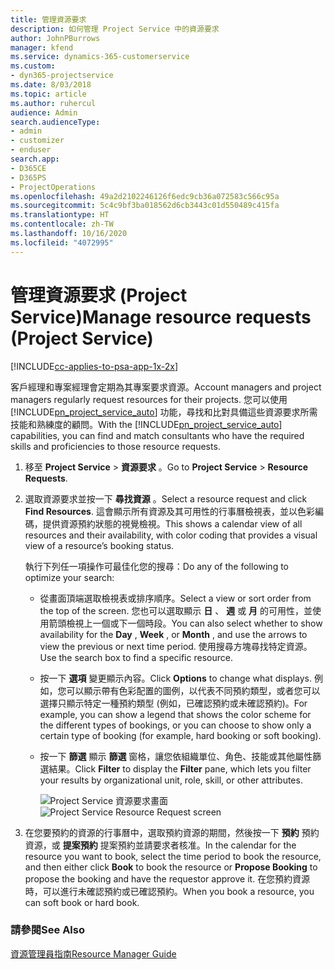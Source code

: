 ```yaml
---
title: 管理資源要求
description: 如何管理 Project Service 中的資源要求
author: JohnPBurrows
manager: kfend
ms.service: dynamics-365-customerservice
ms.custom:
- dyn365-projectservice
ms.date: 8/03/2018
ms.topic: article
ms.author: ruhercul
audience: Admin
search.audienceType:
- admin
- customizer
- enduser
search.app:
- D365CE
- D365PS
- ProjectOperations
ms.openlocfilehash: 49a2d2102246126f6edc9cb36a072583c566c95a
ms.sourcegitcommit: 5c4c9bf3ba018562d6cb3443c01d550489c415fa
ms.translationtype: HT
ms.contentlocale: zh-TW
ms.lasthandoff: 10/16/2020
ms.locfileid: "4072995"
---
```

# <a name="manage-resource-requests-project-service"></a><span data-ttu-id="1db9a-103">管理資源要求 (Project Service)</span><span class="sxs-lookup"><span data-stu-id="1db9a-103">Manage resource requests (Project Service)</span></span>

[!INCLUDE[cc-applies-to-psa-app-1x-2x](../includes/cc-applies-to-psa-app-1x-2x.md)]

<span data-ttu-id="1db9a-104">客戶經理和專案經理會定期為其專案要求資源。</span><span class="sxs-lookup"><span data-stu-id="1db9a-104">Account managers and project managers regularly request resources for their projects.</span></span> <span data-ttu-id="1db9a-105">您可以使用 [!INCLUDE[pn_project_service_auto](../includes/pn-project-service-auto.md)] 功能，尋找和比對具備這些資源要求所需技能和熟練度的顧問。</span><span class="sxs-lookup"><span data-stu-id="1db9a-105">With the [!INCLUDE[pn_project_service_auto](../includes/pn-project-service-auto.md)] capabilities, you can find and match consultants who have the required skills and proficiencies to those resource requests.</span></span>  
  
1. <span data-ttu-id="1db9a-106">移至 **Project Service** > **資源要求** 。</span><span class="sxs-lookup"><span data-stu-id="1db9a-106">Go to **Project Service** > **Resource Requests**.</span></span>  
  
2. <span data-ttu-id="1db9a-107">選取資源要求並按一下 **尋找資源** 。</span><span class="sxs-lookup"><span data-stu-id="1db9a-107">Select a resource request and click **Find Resources**.</span></span> <span data-ttu-id="1db9a-108">這會顯示所有資源及其可用性的行事曆檢視表，並以色彩編碼，提供資源預約狀態的視覺檢視。</span><span class="sxs-lookup"><span data-stu-id="1db9a-108">This shows a calendar view of all resources and their availability, with color coding that provides a visual view of a resource’s booking status.</span></span>  
  
    <span data-ttu-id="1db9a-109">執行下列任一項操作可最佳化您的搜尋：</span><span class="sxs-lookup"><span data-stu-id="1db9a-109">Do any of the following to optimize your search:</span></span>  
  
   -   <span data-ttu-id="1db9a-110">從畫面頂端選取檢視表或排序順序。</span><span class="sxs-lookup"><span data-stu-id="1db9a-110">Select a view or sort order from the top of the screen.</span></span> <span data-ttu-id="1db9a-111">您也可以選取顯示 **日** 、 **週** 或 **月** 的可用性，並使用箭頭檢視上一個或下一個時段。</span><span class="sxs-lookup"><span data-stu-id="1db9a-111">You can also select whether to show availability for the **Day** , **Week** , or **Month** , and use the arrows to view the previous or next time period.</span></span> <span data-ttu-id="1db9a-112">使用搜尋方塊尋找特定資源。</span><span class="sxs-lookup"><span data-stu-id="1db9a-112">Use the search box to find a specific resource.</span></span>  
  
   -   <span data-ttu-id="1db9a-113">按一下 **選項** 變更顯示內容。</span><span class="sxs-lookup"><span data-stu-id="1db9a-113">Click **Options** to change what displays.</span></span> <span data-ttu-id="1db9a-114">例如，您可以顯示帶有色彩配置的圖例，以代表不同預約類型，或者您可以選擇只顯示特定一種預約類型 (例如，已確認預約或未確認預約)。</span><span class="sxs-lookup"><span data-stu-id="1db9a-114">For example, you can show a legend that shows the color scheme for the different types of bookings, or you can choose to show only a certain type of booking (for example, hard booking or soft booking).</span></span>  
  
   -   <span data-ttu-id="1db9a-115">按一下 **篩選** 顯示 **篩選** 窗格，讓您依組織單位、角色、技能或其他屬性篩選結果。</span><span class="sxs-lookup"><span data-stu-id="1db9a-115">Click **Filter** to display the **Filter** pane, which lets you filter your results by organizational unit, role, skill, or other attributes.</span></span>  
  
       <span data-ttu-id="1db9a-116">![Project Service 資源要求畫面](../psa/media/project-service-resource-request-screen.png "Project Service 資源要求畫面")</span><span class="sxs-lookup"><span data-stu-id="1db9a-116">![Project Service Resource Request screen](../psa/media/project-service-resource-request-screen.png "Project Service Resource Request screen")</span></span>  
  
3. <span data-ttu-id="1db9a-117">在您要預約的資源的行事曆中，選取預約資源的期間，然後按一下 **預約** 預約資源，或 **提案預約** 提案預約並請要求者核准。</span><span class="sxs-lookup"><span data-stu-id="1db9a-117">In the calendar for the resource you want to book, select the time period to book the resource, and then either click **Book** to book the resource or **Propose Booking** to propose the booking and have the requestor approve it.</span></span> <span data-ttu-id="1db9a-118">在您預約資源時，可以進行未確認預約或已確認預約。</span><span class="sxs-lookup"><span data-stu-id="1db9a-118">When you book a resource, you can soft book or hard book.</span></span>  
  
### <a name="see-also"></a><span data-ttu-id="1db9a-119">請參閱</span><span class="sxs-lookup"><span data-stu-id="1db9a-119">See Also</span></span>  
 [<span data-ttu-id="1db9a-120">資源管理員指南</span><span class="sxs-lookup"><span data-stu-id="1db9a-120">Resource Manager Guide</span></span>](../psa/resource-manager-guide.md)

